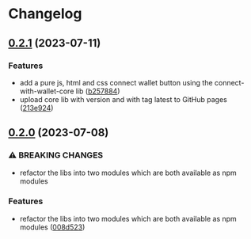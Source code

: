 # Changelog

## [0.2.1](https://github.com/cardano-foundation/cardano-connect-with-wallet/compare/cardano-connect-with-wallet-core-v0.2.0...cardano-connect-with-wallet-core-v0.2.1) (2023-07-11)


### Features

* add a pure js, html and css connect wallet button using the connect-with-wallet-core lib ([b257884](https://github.com/cardano-foundation/cardano-connect-with-wallet/commit/b25788439346076c7b86dafe14a93a5117da6519))
* upload core lib with version and with tag latest to GitHub pages ([213e924](https://github.com/cardano-foundation/cardano-connect-with-wallet/commit/213e9243e34b61f63f13296abd06cadefc77776b))

## [0.2.0](https://github.com/cardano-foundation/cardano-connect-with-wallet/compare/cardano-connect-with-wallet-core-v0.1.1...cardano-connect-with-wallet-core-v0.2.0) (2023-07-08)


### ⚠ BREAKING CHANGES

* refactor the libs into two modules which are both available as npm modules

### Features

* refactor the libs into two modules which are both available as npm modules ([008d523](https://github.com/cardano-foundation/cardano-connect-with-wallet/commit/008d52320f511aa85929cac31f2b5c7f21b140a2))
